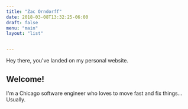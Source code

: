 ```yaml
---
title: "Zac Orndorff"
date: 2018-03-08T13:32:25-06:00
draft: false
menu: "main"
layout: "list"


---
```


Hey there, you've landed on my personal website.

## Welcome! ##

I'm a Chicago software engineer who loves to move fast and fix things... Usually.
